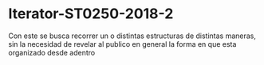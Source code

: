 # Iterator-ST0250-2018-2
Con este se busca recorrer un o distintas estructuras de distintas maneras, sin la necesidad de revelar al publico en general la forma en que esta organizado desde adentro
